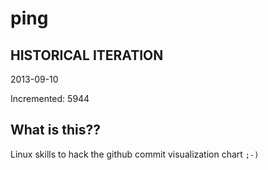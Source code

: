 # ping

## HISTORICAL ITERATION
2013-09-10

Incremented: 5944

## What is this?? 
Linux skills to hack the github commit visualization chart `;-)`
